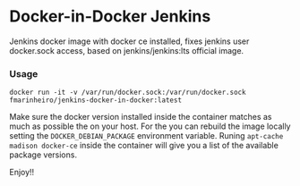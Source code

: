 # Docker-in-Docker Jenkins

Jenkins docker image with docker ce installed, fixes jenkins user docker.sock access, based on jenkins/jenkins:lts official image.

### Usage 

```
docker run -it -v /var/run/docker.sock:/var/run/docker.sock fmarinheiro/jenkins-docker-in-docker:latest

```

Make sure the docker version installed inside the container matches as much as possible the on your host. For the you can rebuild the image locally setting the `DOCKER_DEBIAN_PACKAGE` environment variable.
Runing `apt-cache madison docker-ce` inside the container will give you a list of the available package versions.

Enjoy!!